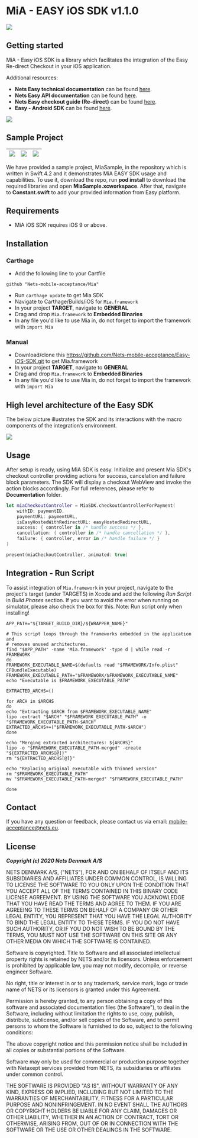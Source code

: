# MiA - EASY iOS SDK v1.1.0

![](./Resources/NetsLogo.jpg)

## Getting started

MiA - Easy iOS SDK is a library which facilitates the integration of the Easy Re-direct Checkout in your iOS application.

Additional resources:

* **Nets Easy technical documentation** can be found [here](https://tech.dibspayment.com/easy).
* **Nets Easy API documentation** can be found [here](https://tech.dibspayment.com/easy/api).
* **Nets Easy checkout guide (Re-direct)** can be found [here](https://tech.dibspayment.com/node4555edit/checkout-introduction).
* **Easy - Android SDK** can be found [here](https://github.com/Nets-mobile-acceptance/Easy-Android-SDK).

![](./Resources/mia-demo-ios.gif)

## Sample Project

| ![](./Resources/MiaSample1.PNG) | ![](./Resources/MiaSample2.PNG) | ![](./Resources/MiaSample3.PNG) |
| --- | --- | --- |

We have provided a sample project, MiaSample, in the repository which is written in Swift 4.2 and it demonstrates MiA EASY SDK usage and capabilities. To use it, download the repo, run **pod install** to download the required libraries and open **MiaSample.xcworkspace**. After that, navigate to **Constant.swift** to add your provided information from Easy platform.

## Requirements
* MiA iOS SDK requires iOS 9 or above.

## Installation

### Carthage
* Add the following line to your Cartfile
```
github "Nets-mobile-acceptance/Mia"
```

* Run `carthage update` to get Mia SDK
* Navigate to Carthage/Builds/iOS for `Mia.framework`
* In your project **TARGET**, navigate to **GENERAL**
* Drag and drop `Mia.framework` to **Embedded Binaries**
* In any file you'd like to use Mia in, do not forget to import the framework with `import Mia`

### Manual
* Download/clone this https://github.com/Nets-mobile-acceptance/Easy-iOS-SDK.git to get Mia.framework
* In your project **TARGET**, navigate to **GENERAL**
* Drag and drop `Mia.framework` to **Embedded Binaries**
* In any file you'd like to use Mia in, do not forget to import the framework with `import Mia`

## High level architecture of the Easy SDK
The below picture illustrates the SDK and its interactions with the macro components of the integration’s environment.

![](./Resources/mia_macro_elements.png)

## Usage
After setup is ready, using MiA SDK is easy. Initialize and present Mia SDK's checkout controller providing actions for success, cancelation and failure block parameters. The SDK will display a checkout WebView and invoke the action blocks accordingly. For full references, please refer to **Documentation** folder.

```swift
let miaCheckoutController = MiaSDK.checkoutControllerForPayment(
    withID: paymentID,
    paymentURL: paymentURL,
    isEasyHostedWithRedirectURL: easyHostedRedirectURL,
    success: { controller in /* handle success */ },
    cancellation: { controller in /* handle cancellation */ },
    failure: { controller, error in /* handle failure */ }
)

present(miaCheckoutController, animated: true)
```

## Integration - Run Script

To assist integration of `Mia.framework` in your project, navigate to the project's target (under TARGETS) in Xcode and add the following _Run Script_ in _Build Phases_ section. If you want to avoid the error when running on simulator, please also check the box for this. Note: Run script only when installing!

```
APP_PATH="${TARGET_BUILD_DIR}/${WRAPPER_NAME}"

# This script loops through the frameworks embedded in the application and
# removes unused architectures.
find "$APP_PATH" -name 'Mia.framework' -type d | while read -r FRAMEWORK
do
FRAMEWORK_EXECUTABLE_NAME=$(defaults read "$FRAMEWORK/Info.plist" CFBundleExecutable)
FRAMEWORK_EXECUTABLE_PATH="$FRAMEWORK/$FRAMEWORK_EXECUTABLE_NAME"
echo "Executable is $FRAMEWORK_EXECUTABLE_PATH"

EXTRACTED_ARCHS=()

for ARCH in $ARCHS
do
echo "Extracting $ARCH from $FRAMEWORK_EXECUTABLE_NAME"
lipo -extract "$ARCH" "$FRAMEWORK_EXECUTABLE_PATH" -o "$FRAMEWORK_EXECUTABLE_PATH-$ARCH"
EXTRACTED_ARCHS+=("$FRAMEWORK_EXECUTABLE_PATH-$ARCH")
done

echo "Merging extracted architectures: ${ARCHS}"
lipo -o "$FRAMEWORK_EXECUTABLE_PATH-merged" -create "${EXTRACTED_ARCHS[@]}"
rm "${EXTRACTED_ARCHS[@]}"

echo "Replacing original executable with thinned version"
rm "$FRAMEWORK_EXECUTABLE_PATH"
mv "$FRAMEWORK_EXECUTABLE_PATH-merged" "$FRAMEWORK_EXECUTABLE_PATH"

done
```

## Contact
If you have any question or feedback, please contact us via email: mobile-acceptance@nets.eu.

License
----
*****Copyright (c) 2020 Nets Denmark A/S*****


NETS DENMARK A/S, ("NETS"), FOR AND ON BEHALF OF ITSELF AND ITS SUBSIDIARIES AND AFFILIATES UNDER COMMON CONTROL, IS WILLING TO LICENSE THE SOFTWARE TO YOU ONLY UPON THE CONDITION THAT YOU ACCEPT ALL OF THE TERMS CONTAINED IN THIS BINARY CODE LICENSE AGREEMENT. BY USING THE SOFTWARE YOU ACKNOWLEDGE THAT YOU HAVE READ THE TERMS AND AGREE TO THEM. IF YOU ARE AGREEING TO THESE TERMS ON BEHALF OF A COMPANY OR OTHER LEGAL ENTITY, YOU REPRESENT THAT YOU HAVE THE LEGAL AUTHORITY TO BIND THE LEGAL ENTITY TO THESE TERMS. IF YOU DO NOT HAVE SUCH AUTHORITY, OR IF YOU DO NOT WISH TO BE BOUND BY THE TERMS, YOU MUST NOT USE THE SOFTWARE ON THIS SITE OR ANY OTHER MEDIA ON WHICH THE SOFTWARE IS CONTAINED.

Software is copyrighted. Title to Software and all associated intellectual property rights is retained by NETS and/or its licensors. Unless enforcement is prohibited by applicable law, you may not modify, decompile, or reverse engineer Software.

No right, title or interest in or to any trademark, service mark, logo or trade name of NETS or its licensors is granted under this Agreement.

Permission is hereby granted, to any person obtaining a copy of this software and associated documentation files (the Software"), to deal in the Software, including without limitation the rights to use, copy, publish, distribute, sublicense, and/or sell copies of the Software, and to permit persons to whom the Software is furnished to do so, subject to the following conditions:

The above copyright notice and this permission notice shall be included in all copies or substantial portions of the Software.

Software may only be used for commercial or production purpose together with Netaxept services provided from NETS, its subsidiaries or affiliates under common control.

THE SOFTWARE IS PROVIDED "AS IS", WITHOUT WARRANTY OF ANY KIND, EXPRESS OR IMPLIED, INCLUDING BUT NOT LIMITED TO THE WARRANTIES OF MERCHANTABILITY, FITNESS FOR A PARTICULAR PURPOSE AND NONINFRINGEMENT. IN NO EVENT SHALL THE AUTHORS OR COPYRIGHT HOLDERS BE LIABLE FOR ANY CLAIM, DAMAGES OR OTHER LIABILITY, WHETHER IN AN ACTION OF CONTRACT, TORT OR OTHERWISE, ARISING FROM, OUT OF OR IN CONNECTION WITH THE SOFTWARE OR THE USE OR OTHER DEALINGS IN THE SOFTWARE.
